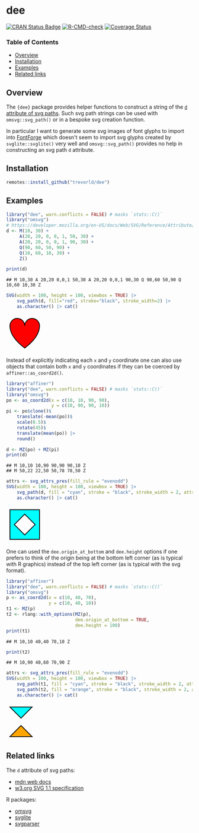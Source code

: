 # dee

[![CRAN Status Badge](https://www.r-pkg.org/badges/version/dee)](https://cran.r-project.org/package=dee)
[![R-CMD-check](https://github.com/trevorld/dee/actions/workflows/R-CMD-check.yaml/badge.svg?branch=main)](https://github.com/trevorld/dee/actions)
[![Coverage Status](https://codecov.io/gh/trevorld/dee/branch/main/graph/badge.svg)](https://app.codecov.io/gh/trevorld/dee)

### Table of Contents

* [Overview](#overview)
* [Installation](#installation)
* [Examples](#examples)
* [Related links](#related)



## <a name="overview">Overview</a>

The `{dee}` package provides helper functions to construct a string of the [`d` attribute of svg paths](https://developer.mozilla.org/en-US/docs/Web/SVG/Reference/Attribute/d).  Such svg path strings can be used with `omsvg::svg_path()` or in a bespoke svg creation function.

In particular I want to generate some svg images of font glyphs to import into [FontForge](https://fontforge.org/docs/index.html) which doesn't seem to import svg glyphs created by `svglite::svglite()` very well and `omsvg::svg_path()` provides no help in constructing an svg path `d` attribute.

## <a name="installation">Installation</a>

```r
remotes::install_github("trevorld/dee")
```

## <a name="examples">Examples</a>


``` r
library("dee", warn.conflicts = FALSE) # masks `stats::C()`
library("omsvg")
# https://developer.mozilla.org/en-US/docs/Web/SVG/Reference/Attribute/d#example
d <- M(10, 30) +
     A(20, 20, 0, 0, 1, 50, 30) +
     A(20, 20, 0, 0, 1, 90, 30) +
     Q(90, 60, 50, 90) +
     Q(10, 60, 10, 30) +
     Z()

print(d)
```

```
## M 10,30 A 20,20 0,0,1 50,30 A 20,20 0,0,1 90,30 Q 90,60 50,90 Q 10,60 10,30 Z
```


``` r
SVG(width = 100, height = 100, viewbox = TRUE) |>
    svg_path(d, fill="red", stroke="black", stroke_width=2) |>
    as.character() |> cat()
```

<svg width="100" height="100" viewBox="0 0 100 100">
  <path d="M 10,30 A 20,20 0,0,1 50,30 A 20,20 0,0,1 90,30 Q 90,60 50,90 Q 10,60 10,30 Z" stroke="black" stroke-width="2" fill="red"/>
</svg>

Instead of explicitly indicating each `x` and `y` coordinate one
can also use objects that contain both `x` and `y` coordinates
if they can be coerced by `affiner::as_coord2d()`.


``` r
library("affiner")
library("dee", warn.conflicts = FALSE) # masks `stats::C()`
library("omsvg")
po <- as_coord2d(x = c(10, 10, 90, 90),
                 y = c(10, 90, 90, 10))
pi <- po$clone()$
    translate(-mean(po))$
    scale(0.5)$
    rotate(45)$
    translate(mean(po)) |>
    round()

d <- MZ(po) + MZ(pi)
print(d)
```

```
## M 10,10 10,90 90,90 90,10 Z 
## M 50,22 22,50 50,78 78,50 Z
```


``` r
attrs <- svg_attrs_pres(fill_rule = "evenodd")
SVG(width = 100, height = 100, viewbox = TRUE) |>
    svg_path(d, fill = "cyan", stroke = "black", stroke_width = 2, attrs = attrs) |>
    as.character() |> cat()
```

<svg width="100" height="100" viewBox="0 0 100 100">
  <path d="M 10,10 10,90 90,90 90,10 Z M 50,22 22,50 50,78 78,50 Z" stroke="black" stroke-width="2" fill="cyan" fill-rule="evenodd"/>
</svg>

One can used the `dee.origin_at_bottom` and `dee.height` options if one
prefers to think of the origin being at the bottom left corner (as is typical
with R graphics) instead of the top left corner (as is typical with the svg format).


``` r
library("affiner")
library("dee", warn.conflicts = FALSE) # masks `stats::C()`
library("omsvg")
p <- as_coord2d(x = c(10, 40, 70),
                y = c(10, 40, 10))
t1 <- MZ(p)
t2 <- rlang::with_options(MZ(p),
                          dee.origin_at_bottom = TRUE,
                          dee.height = 100)
print(t1)
```

```
## M 10,10 40,40 70,10 Z
```

``` r
print(t2)
```

```
## M 10,90 40,60 70,90 Z
```


``` r
attrs <- svg_attrs_pres(fill_rule = "evenodd")
SVG(width = 100, height = 100, viewbox = TRUE) |>
    svg_path(t1, fill = "cyan", stroke = "black", stroke_width = 2, attrs = attrs) |>
    svg_path(t2, fill = "orange", stroke = "black", stroke_width = 2, attrs = attrs) |>
    as.character() |> cat()
```

<svg width="100" height="100" viewBox="0 0 100 100">
  <path d="M 10,10 40,40 70,10 Z" stroke="black" stroke-width="2" fill="cyan" fill-rule="evenodd"/>
  <path d="M 10,90 40,60 70,90 Z" stroke="black" stroke-width="2" fill="orange" fill-rule="evenodd"/>
</svg>

## <a name="related">Related links</a>

The `d` attribute of svg paths:

* [mdn web docs](https://developer.mozilla.org/en-US/docs/Web/SVG/Reference/Attribute/d)
* [w3.org SVG 1.1 specification](https://www.w3.org/TR/2011/REC-SVG11-20110816/paths.html#PathData)

R packages:

* [omsvg](https://github.com/rich-iannone/omsvg)
* [svglite](https://github.com/r-lib/svglite)
* [svgparser](https://github.com/coolbutuseless/svgparser)
